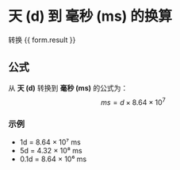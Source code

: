 # 天 (d) 到 毫秒 (ms) 的换算

<script setup>
import { onMounted, reactive, inject, ref } from 'vue'
import { NButton, NForm, NFormItem, NInput, NInputNumber, NSelect, NCard, useMessage } from 'naive-ui'
import { defineClientComponent } from 'vitepress'

const convert = inject('convert')

const form = reactive({
  number: null,
  result: '',
})

const convertHandler = () => {
  if (form.number !== null && !isNaN(form.number)) {
    const convertedValue = parseFloat(form.number) * 86400000
    form.result = `${form.number}d = ${convertedValue.toFixed(0)}ms`
  } else {
    form.result = '请输入有效的数值。'
  }
}
</script>

<n-form size="large" :model="form">
  <n-form-item label="天 (d)">
    <n-input-number v-model:value="form.number" placeholder="输入天" style="width: 100%" />
  </n-form-item>
  <n-form-item>
    <n-button type="primary" @click="convertHandler" block>转换</n-button>
  </n-form-item>
</n-form>

<n-card title="换算结果">
  {{ form.result }}
</n-card>

## 公式

从 **天 (d)** 转换到 **毫秒 (ms)** 的公式为：
$$ ms = d \times 8.64 \times 10^{7} $$

### 示例
- 1d = 8.64 × 10⁷ ms
- 5d = 4.32 × 10⁸ ms
- 0.1d = 8.64 × 10⁶ ms